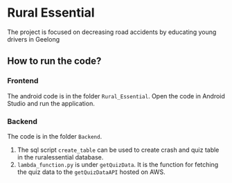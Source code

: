 # Rural Essential
The project is focused on decreasing road accidents by educating young drivers in Geelong

## How to run the code?

### Frontend

The android code is in the folder <code>Rural_Essential</code>. Open the code in Android Studio and run the application.


### Backend

The code is in the folder <code>Backend</code>. 
1. The sql script <code>create_table</code> can be used to create crash and quiz table in the ruralessential database.
2. <code>lambda_function.py</code> is under <code>getQuizData</code>. It is the function for fetching the quiz data to the <code>getQuizDataAPI</code> hosted on AWS.
